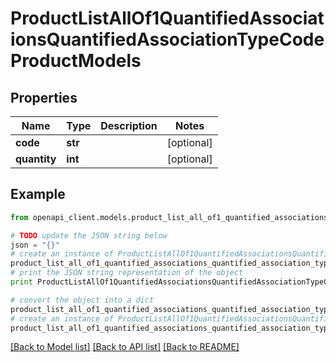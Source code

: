 # ProductListAllOf1QuantifiedAssociationsQuantifiedAssociationTypeCodeProductModels


## Properties
Name | Type | Description | Notes
------------ | ------------- | ------------- | -------------
**code** | **str** |  | [optional] 
**quantity** | **int** |  | [optional] 

## Example

```python
from openapi_client.models.product_list_all_of1_quantified_associations_quantified_association_type_code_product_models import ProductListAllOf1QuantifiedAssociationsQuantifiedAssociationTypeCodeProductModels

# TODO update the JSON string below
json = "{}"
# create an instance of ProductListAllOf1QuantifiedAssociationsQuantifiedAssociationTypeCodeProductModels from a JSON string
product_list_all_of1_quantified_associations_quantified_association_type_code_product_models_instance = ProductListAllOf1QuantifiedAssociationsQuantifiedAssociationTypeCodeProductModels.from_json(json)
# print the JSON string representation of the object
print ProductListAllOf1QuantifiedAssociationsQuantifiedAssociationTypeCodeProductModels.to_json()

# convert the object into a dict
product_list_all_of1_quantified_associations_quantified_association_type_code_product_models_dict = product_list_all_of1_quantified_associations_quantified_association_type_code_product_models_instance.to_dict()
# create an instance of ProductListAllOf1QuantifiedAssociationsQuantifiedAssociationTypeCodeProductModels from a dict
product_list_all_of1_quantified_associations_quantified_association_type_code_product_models_form_dict = product_list_all_of1_quantified_associations_quantified_association_type_code_product_models.from_dict(product_list_all_of1_quantified_associations_quantified_association_type_code_product_models_dict)
```
[[Back to Model list]](../README.md#documentation-for-models) [[Back to API list]](../README.md#documentation-for-api-endpoints) [[Back to README]](../README.md)


